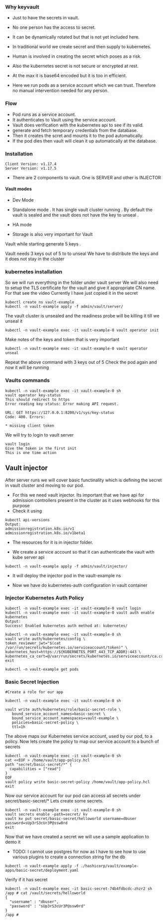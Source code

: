 ### Why keyvault

- Just to have the secrets in vault.
- No one person has the access to secret.
- It can be dynamically rotated but that is not yet included here.


- In traditional world we create secret and then supply to kubernetes.
- Human is involved in creating the secret which poses as a risk.
- Also the kubernetes secret is not secure or encrypted at rest.
- At the max it is base64 encoded but it is too in efficient.
- Here we run pods as a service account which we can trust. Therefore no manual intervention needed for any person.

### Flow

- Pod runs as a service account.
- It authenticates to Vault using the service account.
- Vault does verification with the kubernetes api to  see if its valid.
- generate and fetch temporary credentials from the database.
- Then it creates the scret and mounts it to the pod automatically.
- If the pod dies then vault will clean it up automatically at the database.


### Installation

```
Client Version: v1.17.4
Server Version: v1.17.5
```

- There are 2 components to vault. One is SERVER and other is INJECTOR
 #### Vault modes
- Dev Mode
- Standalone mode
. It has single vault cluster running
. By default the vault is sealed and the vault does not have the key to unseal
. 
- HA mode

- Storage is also very important for Vault

Vault while starting generate 5 keys .

Vault needs 3 keys out of 5 to to unseal
We have to distribute the keys and it does not stay in the cluster

### kubernetes installation

So we will run everything in the folder under vault server
We will also need to setup the TLS certificate for the vault and give it appropriate CN name.
For that see the video
Currently I have just copied it in the secret
```
kubectl create ns vault-example
kubectl -n vault-example apply -f admin/vault/server/
```

The vault cluster is unsealed and the readiness probe will be killing it till we unseal it
```
kubectl -n vault-example exec -it vault-example-0 vault operator init
```
Make notes of the keys and token that is very important
```
kubectl -n vault-example exec -it vault-example-0 vault operator unseal
```
Repeat the above command with 3 keys out of 5
Check the pod again and now it will be running


### Vaults commands

```
kubectl -n vault-example exec -it vault-example-0 sh
vault operator key-status
This should redirect to https
Error reading key status: Error making API request.

URL: GET https://127.0.0.1:8200/v1/sys/key-status
Code: 400. Errors:

* missing client token
```

We will try to login to vault server

```
vault login
Give the token in the first init
This is one time action
```

## Vault injector

After server runs we will cover basic functinality which is defining the secret in vault cluster and moving to our pod.

- For this we need vault injector.
Its important that we have api for admission controllers present in the cluster as it uses webhooks for this purpose
- Check it using 
```
kubectl api-versions
Output:
admissionregistration.k8s.io/v1
admissionregistration.k8s.io/v1beta1
```

- The resources for it is in injector folder.

- We create a service account so that it can authenticate the vault with kube server api
```
kubectl -n vault-example apply -f admin/vault/injector/
```
- It will deploy the injector pod in the vault-example ns

- Now we have do kubernetes-auth configuration in vault container


### Injector Kubernetes Auth Policy
```
kubectl -n vault-example exec -it vault-example-0 vault login
kubectl -n vault-example exec -it vault-example-0 vault auth enable kubernetes
Output:
Success! Enabled kubernetes auth method at: kubernetes/

kubectl -n vault-example exec -it vault-example-0 sh
vault write auth/kubernetes/config \
token_reviewer_jwt="$(cat /var/run/secrets/kubernetes.io/serviceaccount/token)" \
kubernetes_host=https://${KUBERNETES_PORT_443_TCP_ADDR}:443 \
kubernetes_ca_cert=@/var/run/secrets/kubernetes.io/serviceaccount/ca.crt
exit

kubectl -n vault-example get pods
```

### Basic Secret Injection

```
#Create a role for our app

kubectl -n vault-example exec -it vault-example-0 sh 

vault write auth/kubernetes/role/basic-secret-role \
   bound_service_account_names=basic-secret \
   bound_service_account_namespaces=vault-example \
   policies=basic-secret-policy \
   ttl=1h
```
The above maps our Kubernetes service account, used by our pod, to a policy. Now lets create the policy to map our service account to a bunch of secrets

```
kubectl -n vault-example exec -it vault-example-0 sh
cat <<EOF > /home/vault/app-policy.hcl
path "secret/basic-secret/*" {
  capabilities = ["read"]
}
EOF
vault policy write basic-secret-policy /home/vault/app-policy.hcl
exit
```
Now our service account for our pod can access all secrets under secret/basic-secret/* Lets create some secrets.
```
kubectl -n vault-example exec -it vault-example-0 sh 
vault secrets enable -path=secret/ kv
vault kv put secret/basic-secret/helloworld username=dbuser password=sUp3rS3cUr3P@ssw0rd
exit
```

Now that we have created a secret we will use a sample application to demo it

- TODO: I cannot use postgres for now as I have to see how to use various plugins to create a connection string for the db

```
kubectl -n vault-example apply -f ./hashicorp/vault/example-apps/basic-secret/deployment.yaml
```

Verify if it has secret

```
kubectl -n vault-example exec -it basic-secret-74b4fdbcdc-zhzr2 sh
/app # cat /vault/secrets/helloworld 
{
  "username" : "dbuser",
  "password" : "sUp3rS3cUr3P@ssw0rd"
}
/app # 
```